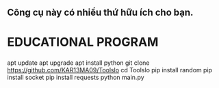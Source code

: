 ##  Công cụ này có nhiều thứ hữu ích cho bạn.
# EDUCATIONAL PROGRAM

###
apt update
apt upgrade
apt install python
git clone https://github.com/KAR13MA09/Toolslo
cd Toolslo
pip install random
pip install socket
pip install requests
python main.py
